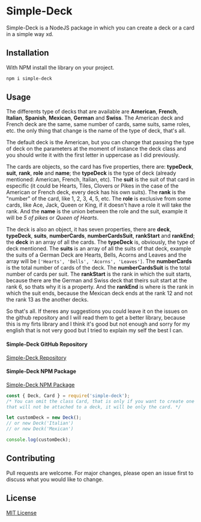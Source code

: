 # Simple-Deck

Simple-Deck is a NodeJS package in which you can create a deck or a card in a simple way xd.

## Installation

With NPM install the library on your project.

```bash
npm i simple-deck
```

## Usage

The differents type of decks that are available are **American**, **French**, **Italian**, **Spanish**, **Mexican**, **German** and **Swiss**. The American deck and French deck are the same, same number of cards, same suits, same roles, etc. the only thing that change is the name of the type of deck, that's all.

The default deck is the American, but you can change that passing the type of deck on the parameters at the moment of instance the deck class and you should write it with the first letter in uppercase as I did previously.

The cards are objects, so the card has five properties, there are: **typeDeck**, **suit**, **rank**, **role** and **name**; the **typeDeck** is the type of deck (already mentioned: American, French, Italian, etc). The **suit** is the suit of that card in especific (it could be Hearts, Tiles, Clovers or Pikes in the case of the American or French deck, every deck has his own suits). The **rank** is the "number" of the card, like 1, 2, 3, 4, 5, etc. The **role** is exclusive from some cards, like Ace, Jack, Queen or King, if it doesn't have a role it will take the rank. And the **name** is the union between the role and the suit, example it will be *5 of pikes* or *Queen of Hearts*.

The deck is also an object, it has seven properties, there are **deck**, **typeDeck**, **suits**, **numberCards**, **numberCardsSuit**, **rankStart** and **rankEnd**; the **deck** in an array of all the cards. The **typeDeck** is, obviously, the type of deck mentioned. The **suits** is an array of all the suits of that deck, example the suits of a German Deck are Hearts, Bells, Acorns and Leaves and the array will be `['Hearts', 'Bells', 'Acorns', 'Leaves']`. The **numberCards** is the total number of cards of the deck. The **numberCardsSuit** is the total number of cards per suit. The **rankStart** is the rank in which the suit starts, because there are the German and Swiss deck that theirs suit start at the rank 6, so thats why it is a property. And the **rankEnd** is where is the rank in which the suit ends, because the Mexican deck ends at the rank 12 and not the rank 13 as the another decks.

So that's all. If theres any suggestions you could leave it on the issues on the github repository and I will read them to get a better library, because this is my firts library and I think it's good but not enough and sorry for my english that is not very good but I tried to explain my self the best I can.

#### Simple-Deck GitHub Repository
[Simple-Deck Repository](https://github.com/AgrevEtse/simple-deck "Simple-Deck Repository")

#### Simple-Deck NPM Package
[Simple-Deck NPM Package](https://www.npmjs.com/package/simple-deck "Simple-Deck NPM Package")

```javascript
const { Deck, Card } = require('simple-deck');
/* You can omit the class Card, that is only if you want to create one custom card
that will not be attached to a deck, it will be only the card. */

let customDeck = new Deck();
// or new Deck('Italian')
// or new Deck('Mexican')

console.log(customDeck);
```

## Contributing

Pull requests are welcome. For major changes, please open an issue first to discuss what you would like to change.

## License

[MIT License](https://choosealicense.com/licenses/mit/ 'MIT License')
